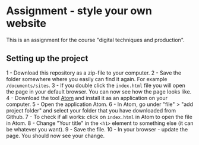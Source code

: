 # Assignment - style your own website
This is an assignment for the course "digital techniques and production".

## Setting up the project
1 - Download this repository as a zip-file to your computer.
2 - Save the folder somewhere where you easily can find it again. For example `/documents/sites`.
3 - If you double click the `index.html` file you will open the page in your default browser. You can now see how the page looks like.
4 - Download the tool [Atom](https://atom.io/) and install it as an application on your computer.
5 - Open the application Atom. 
6 - In Atom, go under "file" > "add project folder" and select your folder that you have downloaded from Github.
7 - To check if all works: click on `index.html` in Atom to open the file in Atom.
8 - Change "Your title" in the `<h1>` element to something else (it can be whatever you want).
9 - Save the file.
10 - In your browser - update the page. You should now see your change.
